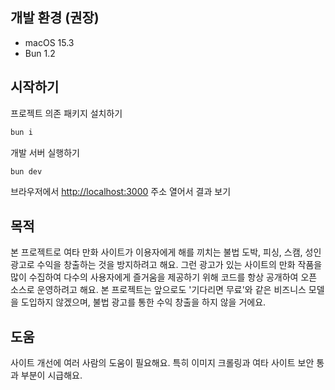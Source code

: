## 개발 환경 (권장)

- macOS 15.3
- Bun 1.2

## 시작하기

프로젝트 의존 패키지 설치하기

```bash
bun i
```

개발 서버 실행하기

```bash
bun dev
```

브라우저에서 [http://localhost:3000](http://localhost:3000) 주소 열어서 결과 보기

## 목적

본 프로젝트로 여타 만화 사이트가 이용자에게 해를 끼치는 불법 도박, 피싱, 스캠, 성인 광고로 수익을 창출하는 것을 방지하려고 해요. 그런 광고가 있는 사이트의 만화 작품을 많이 수집하여 다수의 사용자에게 즐거움을 제공하기 위해 코드를 항상 공개하여 오픈 소스로 운영하려고 해요. 본 프로젝트는 앞으로도 '기다리면 무료'와 같은 비즈니스 모델을 도입하지 않겠으며, 불법 광고를 통한 수익 창출을 하지 않을 거에요.

## 도움

사이트 개선에 여러 사람의 도움이 필요해요. 특히 이미지 크롤링과 여타 사이트 보안 통과 부분이 시급해요.
